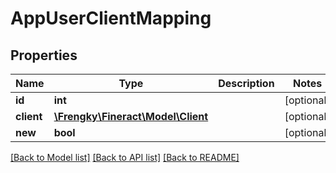 # AppUserClientMapping

## Properties
Name | Type | Description | Notes
------------ | ------------- | ------------- | -------------
**id** | **int** |  | [optional] 
**client** | [**\Frengky\Fineract\Model\Client**](Client.md) |  | [optional] 
**new** | **bool** |  | [optional] 

[[Back to Model list]](../../README.md#documentation-for-models) [[Back to API list]](../../README.md#documentation-for-api-endpoints) [[Back to README]](../../README.md)

